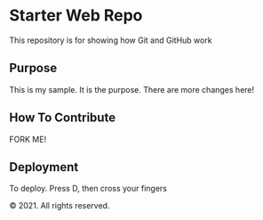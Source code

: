 # Starter Web Repo

This repository is for showing how Git and GitHub work

## Purpose

This is my sample. It is the purpose. There
are more changes here!

## How To Contribute

FORK ME!

## Deployment

To deploy. Press D, then cross your fingers

&copy; 2021. All rights reserved.